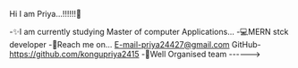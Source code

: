 Hi I am Priya...!!!!!!👋

-✨I am currently studying Master of computer Applications... 
-💻MERN stck developer 
-👀Reach me on... 
     E-mail-priya24427@gmail.com 
     GitHub-https://github.com/kongupriya2415 
-🤳Well Organised team
------>
